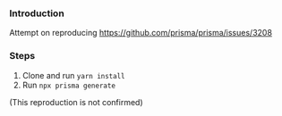 ### Introduction

Attempt on reproducing https://github.com/prisma/prisma/issues/3208

### Steps
1. Clone and run `yarn install`
2. Run `npx prisma generate`

(This reproduction is not confirmed)
